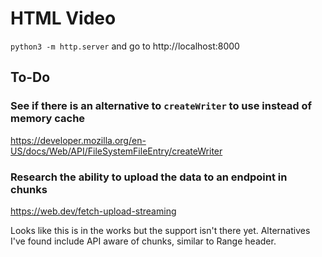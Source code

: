 # HTML Video

`python3 -m http.server` and go to http://localhost:8000

## To-Do

### See if there is an alternative to `createWriter` to use instead of memory cache

https://developer.mozilla.org/en-US/docs/Web/API/FileSystemFileEntry/createWriter

### Research the ability to upload the data to an endpoint in chunks

https://web.dev/fetch-upload-streaming

Looks like this is in the works but the support isn't there yet.
Alternatives I've found include API aware of chunks, similar to Range header.
